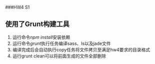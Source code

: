 ###HW4 S1

## 使用了Grunt构建工具
1. 运行命令*npm install*安装依赖
2. 运行命令*grunt*执行任务编译sass、ls以及jade文件
3. 编译完成后会自动执行copy任务将文件拷贝至满足hw4要求的目录格式
4. 运行grunt clean可以将前面生成的文件全部删除
